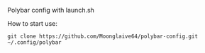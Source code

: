 Polybar config with launch.sh

How to start use:

```
git clone https://github.com/Moonglaive64/polybar-config.git ~/.config/polybar
```
